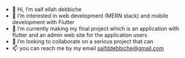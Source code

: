 - 👋 Hi, I’m saif ellah debbiche
- 👀 I’m interested in web development (MERN stack) and mobile development with Flutter 
- 🌱 I’m currently making my final project which is an application with flutter and an admin web site for the application users 
- 💞️ I’m looking to collaborate on a serious project that can   
- 📫 you can reach me by my email saifddebbiche@gmail.com  

<!---
saif-debbiche/saif-debbiche is a ✨ special ✨ repository because its `README.md` (this file) appears on your GitHub profile.
You can click the Preview link to take a look at your changes.
--->
